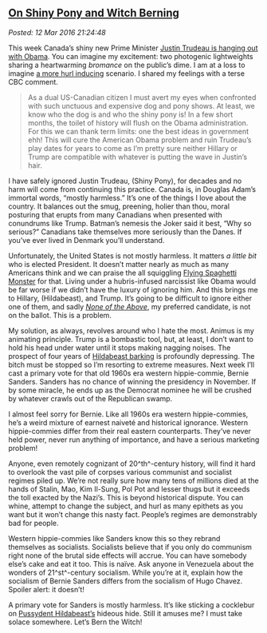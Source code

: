 
[On Shiny Pony
and Witch Berning](https://bakerjd99.wordpress.com/2016/03/12/on-shiny-pony-and-witch-berning/) 
-----------------------------------------------------------------------------------------------

*Posted: 12 Mar 2016 21:24:48*

This week Canada’s shiny new Prime Minister [Justin Trudeau is hanging
out with
Obama](http://www.cbc.ca/news/politics/trudeau-obama-state-visit-washington-1.3483545).
You can imagine my excitement: two photogenic lightweights sharing a
heartwarming *bromance* on the public’s dime. I am at a loss to imagine
[a more hurl inducing](https://www.youtube.com/watch?v=Mbg1nEXQ1fI)
scenario. I shared my feelings with a terse CBC comment.

> As a dual US-Canadian citizen I must avert my eyes when confronted
> with such unctuous and expensive dog and pony shows. At least, we know
> who the dog is and who the shiny pony is! In a few short months, the
> toilet of history will flush on the Obama administration. For this we
> can thank term limits: one the best ideas in government ehh! This will
> cure the American Obama problem and ruin Trudeau’s play dates for
> years to come as I’m pretty sure neither Hillary or Trump are
> compatible with whatever is putting the wave in Justin’s hair.

I have safely ignored Justin Trudeau, (Shiny Pony), for decades and no
harm will come from continuing this practice. Canada is, in Douglas
Adam’s immortal words, “mostly harmless.” It’s one of the things I love
about the country. It balances out the smug, preening, holier than thou,
moral posturing that erupts from many Canadians when presented with
conundrums like Trump. Batman’s nemesis the Joker said it best, “Why so
serious?” Canadians take themselves more seriously than the Danes. If
you’ve ever lived in Denmark you’ll understand.

Unfortunately, the United States is not mostly harmless. It matters *a
little bit* who is elected President. It doesn’t matter nearly as much
as many Americans think and we can praise the all squiggling [Flying
Spaghetti Monster](http://www.venganza.org/) for that. Living under a
hubris-infused narcissist like Obama would be far worse if we didn’t
have the luxury of ignoring him. And this brings me to Hillary,
(Hildabeast), and Trump. It’s going to be difficult to ignore either one
of them, and sadly *[None of the
Above](http://truthinmedia.com/none-of-the-above-to-appear-on-canadian-ballot/)*,
my preferred candidate, is not on the ballot. This is a problem.

My solution, as always, revolves around who I hate the most. Animus is
my animating principle. Trump is a bombastic tool, but, at least, I
don’t want to hold his head under water until it stops making nagging
noises. The prospect of four years of [Hildabeast
barking](http://hotair.com/archives/2016/02/16/video-for-some-reason-hillary-barks-like-a-dog-during-stump-speech/)
is profoundly depressing. The bitch must be stopped so I’m resorting to
extreme measures. Next week I’ll cast a primary vote for that old 1960s
era western hippie-commie, Bernie Sanders. Sanders has no chance of
winning the presidency in November. If by some miracle, he ends up as
the Democrat nominee he will be crushed by whatever crawls out of the
Republican swamp.

I almost feel sorry for Bernie. Like all 1960s era western
hippie-commies, he’s a weird mixture of earnest naiveté and historical
ignorance. Western hippie-commies differ from their real eastern
counterparts. They’ve never held power, never run anything of
importance, and have a serious marketing problem!

Anyone, even remotely cognizant of 20^th^-century history, will find it
hard to overlook the vast pile of corpses various communist and
socialist regimes piled up. We’re not really sure how many tens of
millions died at the hands of Stalin, Mao, Kim Il-Sung, Pol Pot and
lesser thugs but it exceeds the toll exacted by the Nazi’s. This is
beyond historical dispute. You can whine, attempt to change the subject,
and hurl as many epithets as you want but it won’t change this nasty
fact. People’s regimes are demonstrably bad for people.

Western hippie-commies like Sanders know this so they rebrand themselves
as socialists. Socialists believe that if you only do communism right
none of the brutal side effects will accrue. You can have somebody
else’s cake and eat it too. This is naïve. Ask anyone in Venezuela about
the wonders of 21^st^-century socialism. While you’re at it, explain how
the socialism of Bernie Sanders differs from the socialism of Hugo
Chavez. Spoiler alert: it doesn’t!

A primary vote for Sanders is mostly harmless. It’s like sticking a
cocklebur on [Pussydent
Hildabeast’s](https://bakerjd99.wordpress.com/2014/04/15/pussydent-hildabeast/)
hideous hide. Still it amuses me? I must take solace somewhere. Let’s
Bern the Witch!
